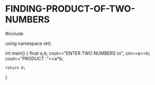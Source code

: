 # FINDING-PRODUCT-OF-TWO-NUMBERS
#include <iostream>

using namespace std;

int main()
{
    float a,b;
    cout<<"ENTER TWO NUMBERS \n";
    cin>>a>>b;
    cout<<"PRODUCT :"<<a*b;
    
    return 0;
}
